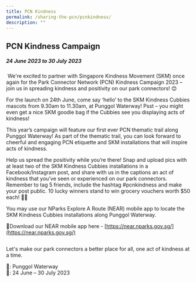 ```yaml
---
title: PCN Kindness
permalink: /sharing-the-pcn/pcnkindness/
description: ""
---
```

## PCN Kindness Campaign
##### 24 June 2023 to 30 July 2023
![]()
We're excited to partner with Singapore Kindness Movement (SKM) once again for the Park Connector Network (PCN) Kindness Campaign 2023 – join us in spreading kindness and positivity on our park connectors! 😊  
  
For the launch on 24th June, come say ‘hello’ to the SKM Kindness Cubbies mascots from 9.30am to 11.30am, at Punggol Waterway! Psst – you might even get a nice SKM goodie bag if the Cubbies see you displaying acts of kindness!

This year’s campaign will feature our first ever PCN thematic trail along Punggol Waterway! As part of the thematic trail, you can look forward to cheerful and engaging PCN etiquette and SKM installations that will inspire acts of kindness.

Help us spread the positivity while you’re there! Snap and upload pics with at least two of the SKM Kindness Cubbies installations in a Facebook/Instagram post, and share with us in the captions an act of kindness that you’ve seen or experienced on our park connectors. Remember to tag 5 friends, include the hashtag #pcnkindness and make your post public. 10 lucky winners stand to win grocery vouchers worth $50 each! ✌🏻

You may use our NParks Explore A Route (NEAR) mobile app to locate the SKM Kindness Cubbies installations along Punggol Waterway.

🔗Download our NEAR mobile app here - [https://near.nparks.gov.sg/](https://near.nparks.gov.sg/)

![]()

Let's make our park connectors a better place for all, one act of kindness at a time.

📍: Punggol Waterway
<br>📆: 24 June – 30 July 2023